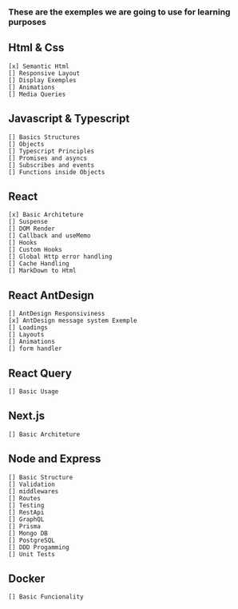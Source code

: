 ### These are the exemples we are going to use for learning purposes

## Html & Css
    [x] Semantic Html
    [] Responsive Layout
    [] Display Exemples
    [] Animations
    [] Media Queries

## Javascript & Typescript
    [] Basics Structures
    [] Objects
    [] Typescript Principles
    [] Promises and asyncs
    [] Subscribes and events
    [] Functions inside Objects

## React
    [x] Basic Architeture
    [] Suspense
    [] DOM Render
    [] Callback and useMemo
    [] Hooks
    [] Custom Hooks
    [] Global Http error handling
    [] Cache Handling
    [] MarkDown to Html

## React AntDesign
    [] AntDesign Responsiviness
    [x] AntDesign message system Exemple
    [] Loadings
    [] Layouts
    [] Animations
    [] form handler

## React Query
    [] Basic Usage

## Next.js
    [] Basic Architeture

## Node and Express
    [] Basic Structure
    [] Validation
    [] middlewares
    [] Routes
    [] Testing
    [] RestApi
    [] GraphQL
    [] Prisma
    [] Mongo DB
    [] PostgreSQL 
    [] DDD Progamming
    [] Unit Tests

## Docker
    [] Basic Funcionality